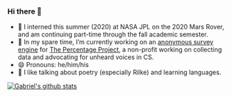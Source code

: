 ### Hi there 👋

<!--
**gfting/gfting** is a ✨ _special_ ✨ repository because its `README.md` (this file) appears on your GitHub profile.

Here are some ideas to get you started:
-->

- 🔭  I interned this summer (2020) at NASA JPL on the 2020 Mars Rover, and am continuing part-time through the fall academic semester.
- 🌱  In my spare time, I’m currently working on an [anonymous survey engine](https://github.com/The-Percentage-Project/survey-engine) for [The Percentage Project](https://percentageproject.com/#/), a non-profit working on collecting data and advocating for unheard voices in CS.
- 😄  Pronouns: he/him/his
- 💬  I like talking about poetry (especially Rilke) and learning languages.
<!--
- 🌱 I’m currently learning ...
- 👯 I’m looking to collaborate on ...
- 🤔 I’m looking for help with ...
- 💬 Ask me about ...
- 📫 How to reach me: ...
- ⚡ Fun fact: ...
-->
[![Gabriel's github stats](https://github-readme-stats.vercel.app/api?username=gfting&theme=dracula)](https://github.com/anuraghazra/github-readme-stats)
